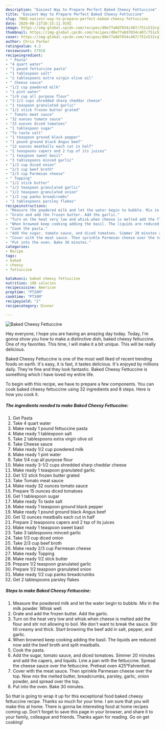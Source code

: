 ```yaml
---
description: "Easiest Way to Prepare Perfect Baked Cheesy Fettuccine"
title: "Easiest Way to Prepare Perfect Baked Cheesy Fettuccine"
slug: 7068-easiest-way-to-prepare-perfect-baked-cheesy-fettuccine
date: 2020-08-21T16:15:11.919Z
image: https://img-global.cpcdn.com/recipes/d0e77a0d7034c407/751x532cq70/baked-cheesy-fettuccine-recipe-main-photo.jpg
thumbnail: https://img-global.cpcdn.com/recipes/d0e77a0d7034c407/751x532cq70/baked-cheesy-fettuccine-recipe-main-photo.jpg
cover: https://img-global.cpcdn.com/recipes/d0e77a0d7034c407/751x532cq70/baked-cheesy-fettuccine-recipe-main-photo.jpg
author: Chris Parker
ratingvalue: 4.3
reviewcount: 27918
recipeingredient:
- " Pasta"
- "4 quart water"
- "1 pound fettuccine pasta"
- "1 tablespoon salt"
- "2 tablespoons extra virgin olive oil"
- " Cheese sauce"
- "1/2 cup powdered milk"
- "1 pint water"
- "1/4 cup all purpose flour"
- "3-1/2 cups shredded sharp cheddar cheese"
- "1 teaspoon granulated garlic"
- "1/2 stick frozen butter grated"
- " Tomato meat sauce"
- "32 ounces tomato sauce"
- "15 ounces diced tomatoes"
- "1 tablespoon sugar"
- "To taste salt"
- "1 teaspoon ground black pepper"
- "1 pound ground black Angus beef"
- "12 ounces meatballs each cut in half"
- "2 teaspoons capers and 2 tsp of its juices"
- "1 teaspoon sweet basil"
- "3 tablespoons minced garlic"
- "1/3 cup diced onion"
- "2/3 cup beef broth"
- "2/3 cup Parmesan cheese"
- " Topping"
- "1/2 stick butter"
- "1/2 teaspoon granulated garlic"
- "1/2 teaspoon granulated onion"
- "1/2 cup panko breadcrumbs"
- "2 tablespoons parsley flakes"
recipeinstructions:
- "Measure the powdered milk and let the water begin to bubble. Mix in the milk powder. Whisk well."
- "Grate and add the frozen butter. Add the garlic."
- "Turn on the heat very low and whisk.when cheese is melted add the flour and stir not allowing to boil. We don&#39;t want to break the sauce. Stir till creamy and thick. Start browning the beef add in salt, pepper, and garlic."
- "When browned keep cooking adding the basil. The liquids are reduced now add the beef broth and split meatballs."
- "Cook the pasta."
- "Add the sugar, tomato sauce, and diced tomatoes. Simmer 20 minutes and add the capers, and liquids. Line a pan with the fettuccine. Spread the cheese sauce over the fettuccine. Preheat oven 425°Fahrenheit."
- "Cover with the meat sauce. Then sprinkle Parmesan cheese over the top. Now mix the melted butter, breadcrumbs, parsley, garlic, onion powder, and spread over the top."
- "Put into the oven. Bake 30 minutes."
categories:
- Recipe
tags:
- baked
- cheesy
- fettuccine

katakunci: baked cheesy fettuccine 
nutrition: 198 calories
recipecuisine: American
preptime: "PT26M"
cooktime: "PT34M"
recipeyield: "2"
recipecategory: Dinner

---
```



![Baked Cheesy Fettuccine](https://img-global.cpcdn.com/recipes/d0e77a0d7034c407/751x532cq70/baked-cheesy-fettuccine-recipe-main-photo.jpg)

Hey everyone, I hope you are having an amazing day today. Today, I'm gonna show you how to make a distinctive dish, baked cheesy fettuccine. One of my favorites. This time, I will make it a bit unique. This will be really delicious.



Baked Cheesy Fettuccine is one of the most well liked of recent trending foods on earth. It's easy, it is fast, it tastes delicious. It's enjoyed by millions daily. They're fine and they look fantastic. Baked Cheesy Fettuccine is something which I have loved my entire life.


To begin with this recipe, we have to prepare a few components. You can cook baked cheesy fettuccine using 32 ingredients and 8 steps. Here is how you cook it.

<!--inarticleads1-->

##### The ingredients needed to make Baked Cheesy Fettuccine:

1. Get  Pasta
1. Take 4 quart water
1. Make ready 1 pound fettuccine pasta
1. Make ready 1 tablespoon salt
1. Take 2 tablespoons extra virgin olive oil
1. Take  Cheese sauce
1. Make ready 1/2 cup powdered milk
1. Make ready 1 pint water
1. Take 1/4 cup all purpose flour
1. Make ready 3-1/2 cups shredded sharp cheddar cheese
1. Make ready 1 teaspoon granulated garlic
1. Get 1/2 stick frozen butter grated
1. Take  Tomato meat sauce
1. Make ready 32 ounces tomato sauce
1. Prepare 15 ounces diced tomatoes
1. Get 1 tablespoon sugar
1. Make ready To taste salt
1. Make ready 1 teaspoon ground black pepper
1. Make ready 1 pound ground black Angus beef
1. Get 12 ounces meatballs each cut in half
1. Prepare 2 teaspoons capers and 2 tsp of its juices
1. Make ready 1 teaspoon sweet basil
1. Take 3 tablespoons minced garlic
1. Take 1/3 cup diced onion
1. Take 2/3 cup beef broth
1. Make ready 2/3 cup Parmesan cheese
1. Make ready  Topping
1. Make ready 1/2 stick butter
1. Prepare 1/2 teaspoon granulated garlic
1. Prepare 1/2 teaspoon granulated onion
1. Make ready 1/2 cup panko breadcrumbs
1. Get 2 tablespoons parsley flakes




<!--inarticleads2-->

##### Steps to make Baked Cheesy Fettuccine:

1. Measure the powdered milk and let the water begin to bubble. Mix in the milk powder. Whisk well.
1. Grate and add the frozen butter. Add the garlic.
1. Turn on the heat very low and whisk.when cheese is melted add the flour and stir not allowing to boil. We don&#39;t want to break the sauce. Stir till creamy and thick. Start browning the beef add in salt, pepper, and garlic.
1. When browned keep cooking adding the basil. The liquids are reduced now add the beef broth and split meatballs.
1. Cook the pasta.
1. Add the sugar, tomato sauce, and diced tomatoes. Simmer 20 minutes and add the capers, and liquids. Line a pan with the fettuccine. Spread the cheese sauce over the fettuccine. Preheat oven 425°Fahrenheit.
1. Cover with the meat sauce. Then sprinkle Parmesan cheese over the top. Now mix the melted butter, breadcrumbs, parsley, garlic, onion powder, and spread over the top.
1. Put into the oven. Bake 30 minutes.




So that is going to wrap it up for this exceptional food baked cheesy fettuccine recipe. Thanks so much for your time. I am sure that you will make this at home. There is gonna be interesting food at home recipes coming up. Don't forget to save this page in your browser, and share it to your family, colleague and friends. Thanks again for reading. Go on get cooking!
